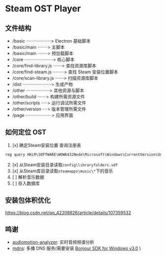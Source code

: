 # Steam OST Player

## 文件结构

* /basic ····················> Electron 基础脚本
* /basic/main ········> 主脚本
* /basic/main ········> 预加载脚本
* /core ·······················> 核心脚本
* /core/find-library.js ·······> 查找资源库脚本
* /core/find-steam.js ·········> 查找 Steam 安装位置脚本
* /core/scan-library.js ·······> 扫描资源库脚本
* /dist ·······················> 生成产物
* /other ···················> 其他资源与脚本
* /other/build ·······> 构建所需资源文件
* /other/scripts ·····> 运行调试所需文件
* /other/version ····> 版本管理所需文件
* /page ·····················> 应用界面

## 如何定位 OST
1. [x] 确定Steam安装位置
查询注册表
```cmd
reg query HKLM\SOFTWARE\WOW6432Node\Microsoft\Windows\CurrentVersion\Uninstall\Steam /v UninstallString
```
2. [x] 从Steam安装目录读取`config\libraryfolders.vdf`
3. [x] 从Steam库目录读取`steamapps\music\*`下的音乐
4. [ ] 解析音乐数据
5. [ ] 存入数据库

## 安装包体积优化
https://blog.csdn.net/qq_42208826/article/details/107359532

## 鸣谢

* [audiomotion-analyzer](https://www.npmjs.com/package/audiomotion-analyzer): 实时音频频谱分析
* [mdns](https://www.npmjs.com/package/mdns): 多播 DNS 服务(需要安装 [Bonjour SDK for Windows v3.0](https://developer.apple.com/download/all/?q=Bonjour%20SDK%20for%20Windows) )